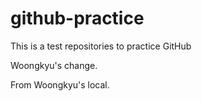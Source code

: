 # github-practice

This is a test repositories to practice GitHub

Woongkyu's change.

From Woongkyu's local.

